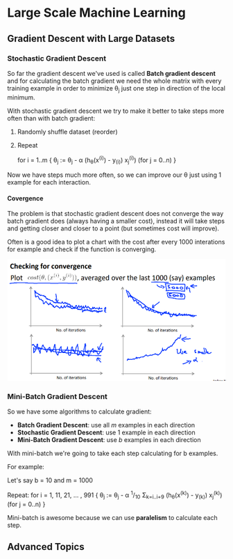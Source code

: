 # Large Scale Machine Learning
## Gradient Descent with Large Datasets
### Stochastic Gradient Descent
So far the gradient descent we've used is called **Batch gradient descent** and for calculating the batch gradient we need the whole matrix with every training example in order to minimize θ<sub>j</sub> just one step in direction of the local minimum.

With stochastic gradient descent we try to make it better to take steps more often than with batch gradient:

1. Randomly shuffle dataset (reorder)
2. Repeat 

	for i = 1..m {
	   θ<sub>j</sub> := θ<sub>j</sub>  - α (h<sub>θ</sub>(x<sup>(i)</sup>) - y<sub>(i)</sub>) x<sub>j</sub><sup>(i)</sup>)   (for j = 0..n)
	}

Now we have steps much more often, so we can improve our θ just using 1 example for each interaction.

#### Covergence 

The problem is that stochastic gradient descent does not converge the way batch gradient does (always having a smaller cost), instead it will take steps and getting closer and closer to a point (but sometimes cost will improve).

Often is a good idea to plot a chart with the cost after every 1000 interations for example and check if the function is converging.

![IMG](img/img1.png)


### Mini-Batch Gradient Descent
So we have some algorithms to calculate gradient:
* **Batch Gradient Descent**: use all *m* examples in each direction
* **Stochastic Gradient Descent**: use 1 example in each direction
* **Mini-Batch Gradient Descent**: use *b* examples in each direction

With mini-batch we're going to take each step calculating for b examples.

For example:

Let's say b = 10 and m = 1000

Repeat: 
for i = 1, 11, 21, ... , 991 {
    		θ<sub>j</sub> := θ<sub>j</sub>  - α <sup>1</sup>/<sub>10</sub> Σ<sub>k=i..i+9</sub>  (h<sub>θ</sub>(x<sup>(k)</sup>) - y<sub>(k)</sub>) x<sub>j</sub><sup>(k)</sup>)   (for j = 0..n)
}

Mini-batch is awesome because we can use **paralelism** to calculate each step.

## Advanced Topics
